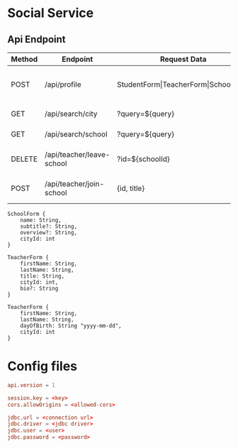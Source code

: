 # Social Service

## Api Endpoint

| Method | Endpoint | Request Data | Response Data | Description |
|---|---|---|---|---|
| POST | /api/profile | StudentForm\|TeacherForm\|SchoolForm | { "ok": ${boolean},"errors"?: [List of error messages] | Create account profile |
| GET | /api/search/city | ?query=${query} | { "ok": true,"data": [Array of results] } | Search for city |
| GET | /api/search/school | ?query=${query} | { "ok": true,"data": [Array of results] } | Search for school |
| DELETE | /api/teacher/leave-school | ?id=${schoolId}| { "ok": ${boolean}} | For teacher to leave school |
| POST | /api/teacher/join-school | {id, title} | { "ok" : ${boolean} }  | For teacher to join school |

```text
SchoolForm {
    name: String,
    subtitle?: String,
    overview?: String,
    cityId: int
}
```

```text
TeacherForm {
    firstName: String,
    lastName: String,
    title: String,
    cityId: int,
    bio?: String
}
```

```text
TeacherForm {
    firstName: String,
    lastName: String,
    dayOfBirth: String "yyyy-mm-dd",
    cityId: int
}
```

# Config files 

```conf
api.version = 1

session.key = <key>
cors.allowOrigins = <allowed-cors>

jdbc.url = <connection url>
jdbc.driver = <jdbc driver>
jdbc.user = <user>
jdbc.password = <password>
```